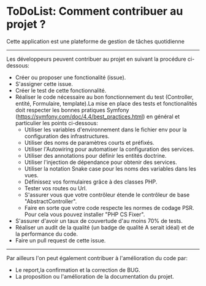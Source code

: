 ToDoList: Comment contribuer au projet ?
======================================

Cette application est une plateforme de gestion de tâches quotidienne

-----------------

Les développeurs peuvent contribuer au projet en suivant la procédure ci-dessous:
* Créer ou proposer une fonctionalité (issue).
* S'assigner cette issue.
* Créer le test de cette fonctionnalité.
* Réaliser le code nécessaire au bon fonctionnement du test (Controller, entité, Formulaire, template).La mise en place des tests et fonctionalités doit respecter les bonnes pratiques Symfony (https://symfony.com/doc/4.4/best_practices.html) en général et particulier les points ci-dessous:
  * Utiliser les variables d'environnement dans le fichier env pour la configuration des infrastructures.
  * Utiliser des noms de paramètres courts et préfixés.
  * Utiliser l'Autowiring pour automatiser la configuration des services.
  * Utiliser des annotations pour définir  les entités doctrine.
  * Utiliser l'injection de dépendance pour obtenir des services.
  * Utiliser la notation Snake case pour les noms  des variables dans les vues.
  * Définissez vos formulaires grâce à des classes PHP.
  * Tester vos routes ou Url.
  * S'assurer vous que votre contrôleur étende le contrôleur de base "AbstractController".
  * Faire en sorte que votre code respecte les normes de codage PSR. Pour cela vous pouvez installer "PHP CS Fixer".
* S'assurer d'avoir un taux de couvertude d'au moins 70% de tests.
* Réaliser un audit de la qualité (un badge de qualité A serait idéal) et de la performance du code.
* Faire un pull request de cette issue.
-----------------

Par ailleurs l'on peut également contribuer à l'amélioration du code par:
* Le report,la confirmation et la correction de BUG.
* La proposition ou l'amélioration de la documentation du projet.
